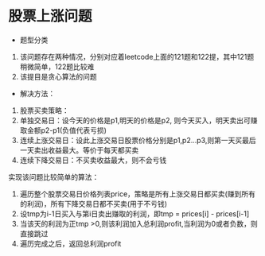 # 股票上涨问题
- 题型分类
1. 该问题存在两种情况，分别对应着leetcode上面的121题和122提，其中121题稍微简单，122题比较难
2. 该提目是贪心算法的问题

- 解决方法：
1. 股票买卖策略：
  1. 单独交易日：设今天的价格是p1,明天的价格是p2, 则今天买入，明天卖出可赚取金额p2-p1(负值代表亏损)
  2. 连续上涨交易日：设此上涨交易日股票价格分别是p1,p2...p3,则第一天买最后一天卖出收益最大。等价于每天都买卖
  3. 连续下降交易日：不买卖收益最大，则不会亏钱
  
  实现该问题比较简单的算法：
  1. 遍历整个股票交易日价格列表price，策略是所有上涨交易日都买卖(赚到所有的利润)，所有下降交易日都不买卖(用于不亏钱)
  2. 设tmp为i-1日买入与第i日卖出赚取的利润，即tmp = prices[i] - prices[i-1]
  3. 当该天的利润为正tmp >0,则该利润加入总利润profit,当利润为0或者负数，则直接跳过
  4. 遍历完成之后，返回总利润profit
  
  